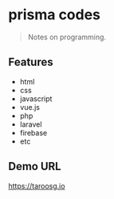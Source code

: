 # prisma codes

> Notes on programming.

## Features
- html
- css
- javascript
- vue.js
- php
- laravel
- firebase
- etc

## Demo URL

https://taroosg.io

